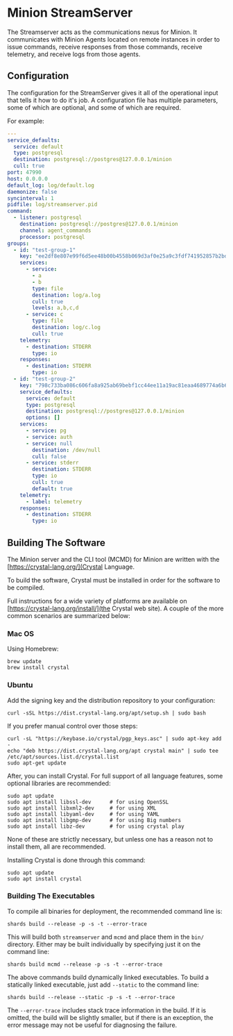 # Minion StreamServer

The Streamserver acts as the communications nexus for Minion. It communicates
with Minion Agents located on remote instances in order to issue commands,
receive responses from those commands, receive telemetry, and receive logs
from those agents.

## Configuration

The configuration for the StreamServer gives it all of the operational input
that tells it how to do it's job. A configuration file has multiple parameters,
some of which are optional, and some of which are required.

For example:

```yaml
---
service_defaults:
  service: default
  type: postgresql
  destination: postgresql://postgres@127.0.0.1/minion
  cull: true
port: 47990
host: 0.0.0.0
default_log: log/default.log
daemonize: false
syncinterval: 1
pidfile: log/streamserver.pid
command:
  - listener: postgresql
    destination: postgresql://postgres@127.0.0.1/minion
    channel: agent_commands
    processor: postgresql
groups:
  - id: "test-group-1"
    key: "ee2df8e807e99f6d5ee48b00b4558b069d3af0e25a9c3fdf741952857b2bd84f"
    services:
      - service:
        - a
        - b
        type: file
        destination: log/a.log
        cull: true
        levels: a,b,c,d
      - service: c
        type: file
        destination: log/c.log
        cull: true
    telemetry:
      - destination: STDERR
        type: io
    responses:
      - destination: STDERR
        type: io
  - id: "test-group-2"
    key: "798c733ba086c606fa8a925ab69bebf1cc44ee11a19ac81eaa4689774a6b6b04"
    service_defaults:
      service: default
      type: postgresql
      destination: postgresql://postgres@127.0.0.1/minion
      options: []
    services:
      - service: pg
      - service: auth
      - service: null
        destination: /dev/null
        cull: false
      - service: stderr
        destination: STDERR
        type: io
        cull: true
        default: true
    telemetry:
      - label: telemetry 
    responses:
      - destination: STDERR
        type: io
```

## Building The Software

The Minion server and the CLI tool (MCMD) for Minion are written with the [https://crystal-lang.org/](Crystal Language.

To build the software, Crystal must be installed in order for the software to be compiled.

Full instructions for a wide variety of platforms are available on [https://crystal-lang.org/install/](the Crystal web site). A couple of the more common scenarios are summarized below:

### Mac OS

Using Homebrew:

```
brew update
brew install crystal
```

### Ubuntu

Add the signing key and the distribution repository to your configuration:

```
curl -sSL https://dist.crystal-lang.org/apt/setup.sh | sudo bash
```

If you prefer manual control over those steps:

```
curl -sL "https://keybase.io/crystal/pgp_keys.asc" | sudo apt-key add -
echo "deb https://dist.crystal-lang.org/apt crystal main" | sudo tee /etc/apt/sources.list.d/crystal.list
sudo apt-get update
```

After, you can install Crystal. For full support of all language features, some optional libraries are recommended:

```
sudo apt update
sudo apt install libssl-dev      # for using OpenSSL
sudo apt install libxml2-dev     # for using XML
sudo apt install libyaml-dev     # for using YAML
sudo apt install libgmp-dev      # for using Big numbers
sudo apt install libz-dev        # for using crystal play
```

None of these are strictly necessary, but unless one has a reason not to install them, all are recommended.

Installing Crystal is done through this command:

```
sudo apt update
sudo apt install crystal
```

### Building The Executables

To compile all binaries for deployment, the recommended command line is:

```
shards build --release -p -s -t --error-trace
```

This will build both `streamserver` and `mcmd` and place them in the `bin/` directory. Either may be built individually by specifying just it on the command line:

```
shards build mcmd --release -p -s -t --error-trace
```

The above commands build dynamically linked executables. To build a statically linked executable, just add `--static` to the command line:

```
shards build --release --static -p -s -t --error-trace
```

The `--error-trace` includes stack trace information in the build. If it is omitted, the build will be slightly smaller, but if there is an exception, the error message may not be useful for diagnosing the failure.